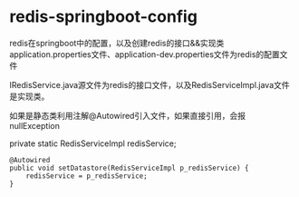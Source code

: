 # redis-springboot-config
redis在springboot中的配置，以及创建redis的接口&amp;&amp;实现类
application.properties文件、application-dev.properties文件为redis的配置文件

IRedisService.java源文件为redis的接口文件，以及RedisServiceImpl.java文件是实现类。

如果是静态类利用注解@Autowired引入文件，如果直接引用，会报nullException

private static RedisServiceImpl redisService;
 
	@Autowired
    public void setDatastore(RedisServiceImpl p_redisService) {
    	redisService = p_redisService;
    }
	
